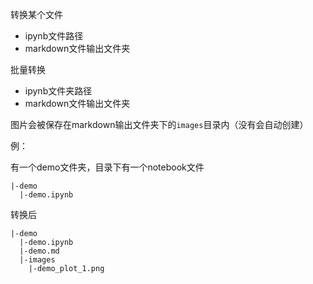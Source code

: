 转换某个文件

- ipynb文件路径
- markdown文件输出文件夹

批量转换

- ipynb文件夹路径
- markdown文件输出文件夹

图片会被保存在markdown输出文件夹下的`images`目录内（没有会自动创建）

例：

有一个demo文件夹，目录下有一个notebook文件

```
|-demo
  |-demo.ipynb
```

转换后

```
|-demo
  |-demo.ipynb
  |-demo.md
  |-images
    |-demo_plot_1.png
```

